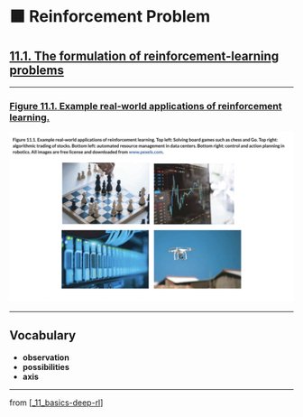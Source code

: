 # 🟧 Reinforcement Problem

## [**11.1.** The formulation of reinforcement-learning problems](https://livebook.manning.com/book/deep-learning-with-javascript/chapter-11/10)

---

### [**Figure 11.1.** Example real-world applications of reinforcement learning.](https://livebook.manning.com/book/deep-learning-with-javascript/chapter-11/ch11fig01)

<img src="../../../assets/figures/Figure_11-1.png">

---

## **Vocabulary**

- **observation**
- **possibilities**
- **axis**

<link rel="stylesheet" type="text/css" media="all" href="../../../assets/css/custom.css" />

---

from [[_11_basics-deep-rl]]

[//begin]: # "Autogenerated link references for markdown compatibility"
[_11_basics-deep-rl]: ../_11_basics-deep-rl.md "🟧 Basics Reinforcement Learning"
[//end]: # "Autogenerated link references"

